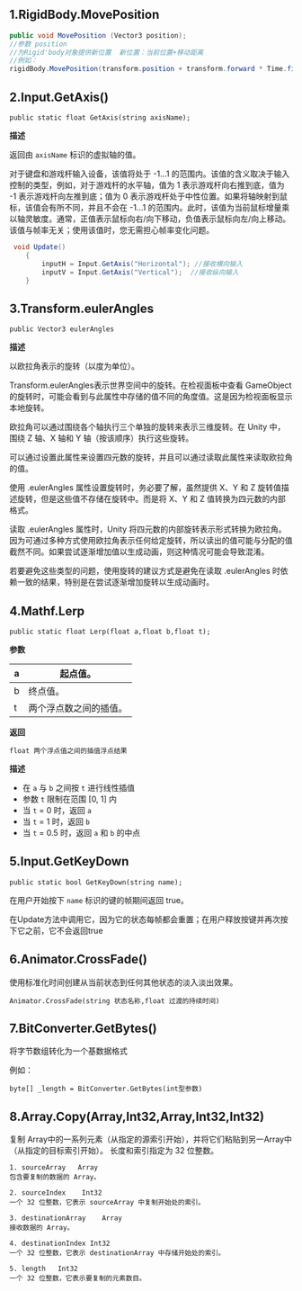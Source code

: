 ## 1.RigidBody.MovePosition

~~~~C#
public void MovePosition (Vector3 position);
//参数 position
//为Rigid'body对象提供新位置  新位置：当前位置+移动距离
//例如：
rigidBody.MovePosition(transform.position + transform.forward * Time.fixedDeltaTime * moveSpeed * inputV);
~~~~

## 2.Input.GetAxis()

`public static float GetAxis(string axisName);`      

**描述**

返回由 `axisName` 标识的虚拟轴的值。

对于键盘和游戏杆输入设备，该值将处于 -1...1 的范围内。该值的含义取决于输入控制的类型，例如，对于游戏杆的水平轴，值为 1 表示游戏杆向右推到底，值为 -1 表示游戏杆向左推到底；值为 0 表示游戏杆处于中性位置。如果将轴映射到鼠标，该值会有所不同，并且不会在 -1...1 的范围内。此时，该值为当前鼠标增量乘以轴灵敏度。通常，正值表示鼠标向右/向下移动，负值表示鼠标向左/向上移动。该值与帧率无关；使用该值时，您无需担心帧率变化问题。

~~~C#
 void Update()
    {
        inputH = Input.GetAxis("Horizontal"); //接收横向输入
        inputV = Input.GetAxis("Vertical");  //接收纵向输入
    }
~~~

## 3.Transform.eulerAngles

`public Vector3 eulerAngles`

**描述**

以欧拉角表示的旋转（以度为单位）。

Transform.eulerAngles表示世界空间中的旋转。在检视面板中查看 GameObject 的旋转时，可能会看到与此属性中存储的值不同的角度值。这是因为检视面板显示本地旋转。

欧拉角可以通过围绕各个轴执行三个单独的旋转来表示三维旋转。在 Unity 中，围绕 Z 轴、X 轴和 Y 轴（按该顺序）执行这些旋转。

可以通过设置此属性来设置四元数的旋转，并且可以通过读取此属性来读取欧拉角的值。

 使用 .eulerAngles 属性设置旋转时，务必要了解，虽然提供 X、Y 和 Z 旋转值描述旋转，但是这些值不存储在旋转中。而是将 X、Y 和 Z 值转换为四元数的内部格式。

读取 .eulerAngles 属性时，Unity 将四元数的内部旋转表示形式转换为欧拉角。因为可通过多种方式使用欧拉角表示任何给定旋转，所以读出的值可能与分配的值截然不同。如果尝试逐渐增加值以生成动画，则这种情况可能会导致混淆。

 若要避免这些类型的问题，使用旋转的建议方式是避免在读取 .eulerAngles 时依赖一致的结果，特别是在尝试逐渐增加旋转以生成动画时。

## 4.Mathf.Lerp

`public static float Lerp(float a,float b,float t);`

**参数**

| a    | 起点值。               |
| ---- | ---------------------- |
| b    | 终点值。               |
| t    | 两个浮点数之间的插值。 |

**返回**

`float 两个浮点值之间的插值浮点结果`

**描述**

- 在 `a` 与 `b` 之间按 `t` 进行线性插值
- 参数 `t` 限制在范围 [0, 1] 内
- 当 `t` = 0 时，返回 `a` 
- 当 `t` = 1 时，返回 `b` 
- 当 `t` = 0.5 时，返回 `a` 和 `b` 的中点      

## 5.Input.GetKeyDown

`public static bool GetKeyDown(string name);`     

在用户开始按下 `name` 标识的键的帧期间返回 true。

在Update方法中调用它，因为它的状态每帧都会重置；在用户释放按键并再次按下它之前，它不会返回true

## 6.Animator.CrossFade()

使用标准化时间创建从当前状态到任何其他状态的淡入淡出效果。

`Animator.CrossFade(string 状态名称,float 过渡的持续时间)`

## 7.BitConverter.GetBytes()

将字节数组转化为一个基数据格式

例如：

`byte[] _length = BitConverter.GetBytes(int型参数)`

## 8.Array.Copy(Array,Int32,Array,Int32,Int32)

复制 Array中的一系列元素（从指定的源索引开始），并将它们粘贴到另一Array中（从指定的目标索引开始）。 长度和索引指定为 32 位整数。

~~~Csharp
1. sourceArray   Array 
包含要复制的数据的 Array。
    
2. sourceIndex    Int32 
一个 32 位整数，它表示 sourceArray 中复制开始处的索引。

3. destinationArray    Array 
接收数据的 Array。
    
4. destinationIndex	Int32 
一个 32 位整数，它表示 destinationArray 中存储开始处的索引。
    
5. length	Int32 
一个 32 位整数，它表示要复制的元素数目。
~~~

















